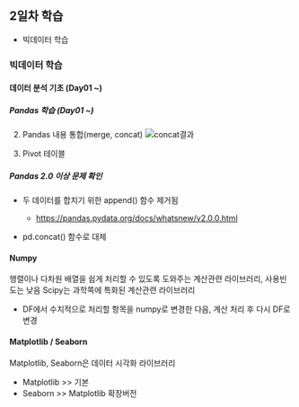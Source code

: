 ## 2일차 학습
- 빅데이터 학습

### 빅데이터 학습

#### 데이터 분석 기초 (Day01 ~)

##### Pandas 학습 (Day01 ~)

2. Pandas 내용 통합(merge, concat) 
    ![concat결과]()

3. Pivot 테이블


##### Pandas 2.0 이상 문제 확인
- 두 데이터를 합치기 위한 append() 함수 제거됨
    - https://pandas.pydata.org/docs/whatsnew/v2.0.0.html

- pd.concat() 함수로 대체

#### Numpy
행렬이나 다차원 배열을 쉽게 처리할 수 있도록 도와주는 계산관련 라이브러리, 사용빈도는 낮음
Scipy는 과학쪽에 특화된 계산관련 라이브러리
- DF에서 수치적으로 처리할 항목을 numpy로 변경한 다음, 계산 처리 후 다시 DF로 변경

#### Matplotlib / Seaborn
Matplotlib, Seaborn은 데이터 시각화 라이브러리
- Matplotlib >> 기본
- Seaborn >> Matplotlib 확장버전